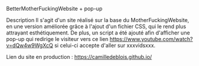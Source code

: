 BetterMotherFuckingWebsite + pop-up

Description
Il s'agit d'un site réalisé sur la base du MotherFuckingWebsite, en une version améliorée grâce à l'ajout d'un fichier CSS, qui le rend plus attrayant esthétiquement. De plus, un script a été ajouté afin d'afficher une pop-up qui redirige le visiteur vers ce lien https://www.youtube.com/watch?v=dQw4w9WgXcQ si celui-ci accepte d'aller sur xxxvidsxxx.

Lien du site en production : https://camilledeblois.github.io/
